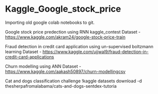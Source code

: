 # Kaggle_Google_stock_price
Importing old google colab notebooks to git.

Google stock price predection using RNN kaggle_contest
Dataset -  https://www.kaggle.com/akram24/google-stock-price-train

Fraud detection in credit card application using un-supervised boltzmann learning
Dataset - https://www.kaggle.com/ujjwal9/fraud-detection-in-credit-card-applications

Churn modelling using ANN
Dataset - https://www.kaggle.com/aakash50897/churn-modellingcsv

Cat and dogs classification challenge
!kaggle datasets download -d thesherpafromalabama/cats-and-dogs-sentdex-tutoria
